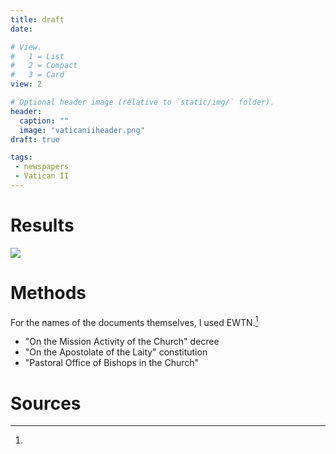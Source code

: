 ```yaml
---
title: draft
date: 

# View.
#   1 = List
#   2 = Compact
#   3 = Card
view: 2

# Optional header image (relative to `static/img/` folder).
header:  
  caption: ""
  image: "vaticaniiheader.png"
draft: true

tags:
 - newspapers
 - Vatican II
---
```


# Results

![](/uploads/vaticaniidocuments/vaticanii.png)

# Methods 

For the names of the documents themselves, I used EWTN.[^3]

* "On the Mission Activity of the Church" decree
* "On the Apostolate of the Laity" constitution
* "Pastoral Office of Bishops in the Church"

# Sources

[^1]: 
[^2]: 
[^3]: 
